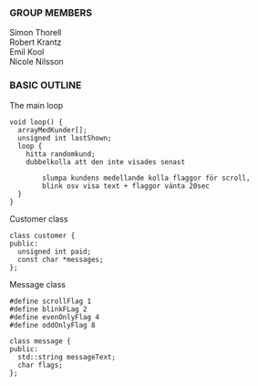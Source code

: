 ### GROUP MEMBERS
Simon Thorell  
Robert Krantz  
Emil Kool  
Nicole Nilsson  

### BASIC OUTLINE
The main loop
```
void loop() {
  arrayMedKunder[];
  unsigned int lastShown;
  loop {
    hitta randomkund;
    dubbelkolla att den inte visades senast

        slumpa kundens medellande kolla flaggor för scroll,
        blink osv visa text + flaggor vänta 20sec
  }
}
```

Customer class
```
class customer {
public:
  unsigned int paid;
  const char *messages;
};
```

Message class
```
#define scrollFlag 1
#define blinkFLag 2
#define evenOnlyFlag 4
#define oddOnlyFlag 8

class message {
public:
  std::string messageText;
  char flags;
};
```
